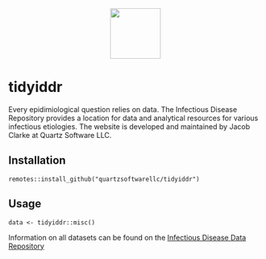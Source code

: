 <div style="display: flex; justify-content: center;"><img src="https://quartzsoftware-assets.s3.amazonaws.com/logo.svg" height="100"/></div>

# tidyiddr

Every epidimiological question relies on data. The Infectious Disease Repository provides a location for data and analytical resources for various infectious etiologies. The website is developed and maintained by Jacob Clarke at Quartz Software LLC.

## Installation 

```{R}
remotes::install_github("quartzsoftwarellc/tidyiddr")
```

## Usage

```{R}
data <- tidyiddr::misc()
```

Information on all datasets can be found on the [Infectious Disease Data Repository](https://epi.quartzsoftware.com)